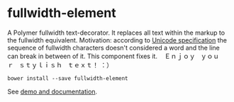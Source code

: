 # fullwidth-element
A Polymer fullwidth text-decorator. It replaces all text within the markup to the fullwidth equivalent. Motivation: according to [Unicode specification](http://unicode.org/reports/tr14/) the sequence of fullwidth characters doesn't considered a word and the line can break in between of it. This component fixes it. &nbsp;&nbsp;&nbsp;Ｅｎｊｏｙ&nbsp;&nbsp;&nbsp;ｙｏｕｒ&nbsp;&nbsp;&nbsp;ｓｔｙｌｉｓｈ&nbsp;&nbsp;&nbsp;ｔｅｘｔ！&nbsp;：）

```
bower install --save fullwidth-element
```

See [demo and documentation](https://baygeldin.github.io/fullwidth-element).
